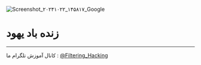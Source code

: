 ![Screenshot_۲۰۲۴۱۰۲۲_۱۴۵۸۱۷_Google](https://github.com/user-attachments/assets/97303a03-3184-4ef7-9448-1f8e18de650b)
# زنده باد یهود
------
کانال آموزش تلگرام ما :
[@Filtering_Hacking](https://t.me/Filtering_Hacking)
